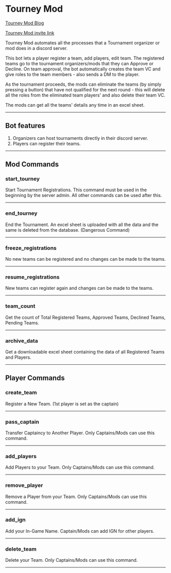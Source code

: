 # Tourney Mod

[Tourney Mod Blog](https://rolocodes.hashnode.dev/tourney-mod-discord-bot)

[Tourney Mod invite link](https://discord.com/api/oauth2/authorize?client_id=1032932441167495189&permissions=560963046480&scope=bot%20applications.commands)

Tourney Mod automates all the processes that a Tournament organizer or mod does in a discord server.

This bot lets a player register a team, add players, edit team. The registered teams go to the tournament organizers/mods that they can Approve or Decline.
On team approval, the bot automatically creates the team VC and give roles to the team members - also sends a DM to the player.

As the tournament proceeds, the mods can eliminate the teams (by simply pressing a button) that have not qualified for the next round - this will delete all the roles from the eliminated team players' and also delete their team VC.

The mods can get all the teams' details any time in an excel sheet.

-----------------------------------------------------------------------

## Bot features

1. Organizers can host tournaments directly in their discord server.
2. Players can register their teams.

-----------------------------------------------------------------------

## Mod Commands

### **start_tourney**
Start Tournament Registrations. This command must be used in the beginning by the server admin. All other commands can be used after this.

--------------------------------------
### **end_tourney**
End the Tournament. An excel sheet is uploaded with all the data and the same is deleted from the database. (Dangerous Command)

--------------------------------------
### **freeze_registrations**
No new teams can be registered and no changes can be made to the teams.

--------------------------------------
### **resume_registrations**
New teams can register again and changes can be made to the teams.

--------------------------------------
### **team_count**
Get the count of Total Registered Teams, Approved Teams, Declined Teams, Pending Teams.

--------------------------------------
### **archive_data**
Get a downloadable excel sheet containing the data of all Registered Teams and Players.

--------------------------------------
## Player Commands

### **create_team**
Register a New Team. (1st player is set as the captain)

--------------------------------------
### **pass_captain**
Transfer Captaincy to Another Player. Only Captains/Mods can use this command.

--------------------------------------
### **add_players**
Add Players to your Team. Only Captains/Mods can use this command.

--------------------------------------
### **remove_player**
Remove a Player from your Team. Only Captains/Mods can use this command.

--------------------------------------
### **add_ign**
Add your In-Game Name. Captain/Mods can add IGN for other players.

--------------------------------------
### **delete_team**
Delete your Team. Only Captains/Mods can use this command.

--------------------------------------
